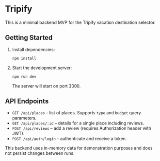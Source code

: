 # Tripify

This is a minimal backend MVP for the Tripify vacation destination selector.

## Getting Started

1. Install dependencies:
   ```bash
   npm install
   ```
2. Start the development server:
   ```bash
   npm run dev
   ```
   The server will start on port 3000.

## API Endpoints

- `GET /api/places` – list of places. Supports `type` and `budget` query parameters.
- `GET /api/places/:id` – details for a single place including reviews.
- `POST /api/reviews` – add a review (requires Authorization header with JWT).
- `POST /api/auth/login` – authenticate and receive a token.

This backend uses in-memory data for demonstration purposes and does not
persist changes between runs.
